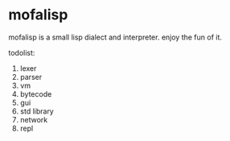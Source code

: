# mofalisp

mofalisp is a small lisp dialect and interpreter.
enjoy the fun of it.

todolist:

1. lexer
2. parser
3. vm
4. bytecode
5. gui
6. std library
7. network
8. repl
